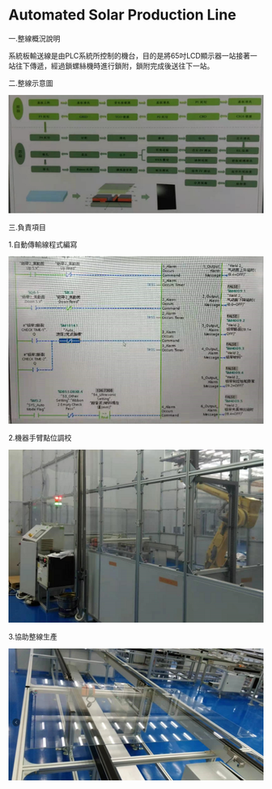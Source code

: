 # Automated Solar Production Line
一.整線概況說明

系統板輸送線是由PLC系統所控制的機台，目的是將65吋LCD顯示器一站接著一站往下傳遞，經過鎖螺絲機時進行鎖附，鎖附完成後送往下一站。

二.整線示意圖

![image](https://github.com/tddwso/Automated-Solar-Production-Line/blob/main/%E7%B7%87%E5%8D%9ALine.PNG)

三.負責項目

1.自動傳輸線程式編寫

![image](https://github.com/tddwso/Automated-Solar-Production-Line/blob/main/siemens.PNG)

2.機器手臂點位調校

![image](https://github.com/tddwso/Automated-Solar-Production-Line/blob/main/%E5%B1%B1%E6%9D%B1Robot.jpg)

3.協助整線生產

![image](https://github.com/tddwso/Automated-Solar-Production-Line/blob/main/%E5%B1%B1%E6%9D%B1Auto%20line.PNG)

